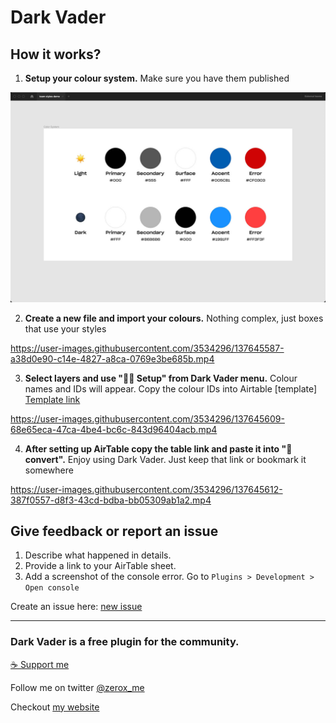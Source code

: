# Dark Vader

## How it works?

1. **Setup your colour system.**
Make sure you have them published

![step 1](media/step-1.jpg)

2. **Create a new file and import your colours.**
Nothing complex, just boxes that use your styles

https://user-images.githubusercontent.com/3534296/137645587-a38d0e90-c14e-4827-a8ca-0769e3be685b.mp4


3. **Select layers and use "👩‍💻 Setup" from Dark Vader menu.**
Colour names and IDs will appear. Copy the colour IDs into Airtable [template]
[Template link](https://airtable.com/shrJ5fqeb5a3Nq3H6)

https://user-images.githubusercontent.com/3534296/137645609-68e65eca-47ca-4be4-bc6c-843d96404acb.mp4

4. **After setting up AirTable copy the table link and paste it into "🖤 convert".**
Enjoy using Dark Vader. Just keep that link or bookmark it somewhere

https://user-images.githubusercontent.com/3534296/137645612-387f0557-d8f3-43cd-bdba-bb05309ab1a2.mp4


## Give feedback or report an issue

1. Describe what happened in details.
2. Provide a link to your AirTable sheet.
3. Add a screenshot of the console error. Go to `Plugins > Development > Open console`

Create an issue here: [new issue](https://github.com/zeroxme/dark-vader-issues/issues/new)

---

### Dark Vader is a free plugin for the community. 

[☕️ Support me](https://bit.ly/3aNgF4Q)

Follow me on twitter [@zerox_me](https://twitter.com/zerox_me)

Checkout [my website](https://zerox.me/)
